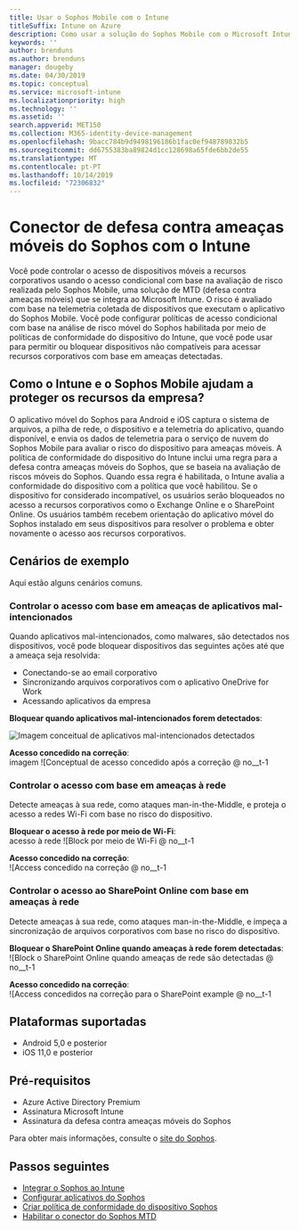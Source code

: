 ```yaml
---
title: Usar o Sophos Mobile com o Intune
titleSuffix: Intune on Azure
description: Como usar a solução do Sophos Mobile com o Microsoft Intune para controlar o acesso de dispositivos móveis aos seus recursos corporativos.
keywords: ''
author: brenduns
ms.author: brenduns
manager: dougeby
ms.date: 04/30/2019
ms.topic: conceptual
ms.service: microsoft-intune
ms.localizationpriority: high
ms.technology: ''
ms.assetid: ''
search.appverid: MET150
ms.collection: M365-identity-device-management
ms.openlocfilehash: 9bacc784b9d9498196186b1fac0ef948789832b5
ms.sourcegitcommit: dd6755383ba89824d1cc128698a65fde6bb2de55
ms.translationtype: MT
ms.contentlocale: pt-PT
ms.lasthandoff: 10/14/2019
ms.locfileid: "72306832"
---
```

# <a name="sophos-mobile-threat-defense-connector-with-intune"></a>Conector de defesa contra ameaças móveis do Sophos com o Intune
Você pode controlar o acesso de dispositivos móveis a recursos corporativos usando o acesso condicional com base na avaliação de risco realizada pelo Sophos Mobile, uma solução de MTD (defesa contra ameaças móveis) que se integra ao Microsoft Intune. O risco é avaliado com base na telemetria coletada de dispositivos que executam o aplicativo do Sophos Mobile.
Você pode configurar políticas de acesso condicional com base na análise de risco móvel do Sophos habilitada por meio de políticas de conformidade do dispositivo do Intune, que você pode usar para permitir ou bloquear dispositivos não compatíveis para acessar recursos corporativos com base em ameaças detectadas.

## <a name="how-do-intune-and-sophos-mobile-help-protect-your-company-resources"></a>Como o Intune e o Sophos Mobile ajudam a proteger os recursos da empresa?
O aplicativo móvel do Sophos para Android e iOS captura o sistema de arquivos, a pilha de rede, o dispositivo e a telemetria do aplicativo, quando disponível, e envia os dados de telemetria para o serviço de nuvem do Sophos Mobile para avaliar o risco do dispositivo para ameaças móveis.
A política de conformidade do dispositivo do Intune inclui uma regra para a defesa contra ameaças móveis do Sophos, que se baseia na avaliação de riscos móveis do Sophos. Quando essa regra é habilitada, o Intune avalia a conformidade do dispositivo com a política que você habilitou. Se o dispositivo for considerado incompatível, os usuários serão bloqueados no acesso a recursos corporativos como o Exchange Online e o SharePoint Online. Os usuários também recebem orientação do aplicativo móvel do Sophos instalado em seus dispositivos para resolver o problema e obter novamente o acesso aos recursos corporativos.  

## <a name="sample-scenarios"></a>Cenários de exemplo
Aqui estão alguns cenários comuns.  
### <a name="control-access-based-on-threats-from-malicious-apps"></a>Controlar o acesso com base em ameaças de aplicativos mal-intencionados
Quando aplicativos mal-intencionados, como malwares, são detectados nos dispositivos, você pode bloquear dispositivos das seguintes ações até que a ameaça seja resolvida:
- Conectando-se ao email corporativo
- Sincronizando arquivos corporativos com o aplicativo OneDrive for Work
- Acessando aplicativos da empresa

**Bloquear quando aplicativos mal-intencionados forem detectados**:
 
![Imagem conceitual de aplicativos mal-intencionados detectados](./media/sophos-mtd-connector/sophos_malicious_apps_blocked.png)  

**Acesso concedido na correção**:  
imagem ![Conceptual de acesso concedido após a correção @ no__t-1

### <a name="control-access-based-on-threat-to-network"></a>Controlar o acesso com base em ameaças à rede  
Detecte ameaças à sua rede, como ataques man-in-the-Middle, e proteja o acesso a redes Wi-Fi com base no risco do dispositivo.  

**Bloquear o acesso à rede por meio de Wi-Fi**:  
acesso à rede ![Block por meio de Wi-Fi @ no__t-1

**Acesso concedido na correção**:   
![Access concedido na correção @ no__t-1  

### <a name="control-access-to-sharepoint-online-based-on-threat-to-network"></a>Controlar o acesso ao SharePoint Online com base em ameaças à rede  
Detecte ameaças à sua rede, como ataques man-in-the-Middle, e impeça a sincronização de arquivos corporativos com base no risco do dispositivo.  

**Bloquear o SharePoint Online quando ameaças à rede forem detectadas**:   
![Block o SharePoint Online quando ameaças de rede são detectadas @ no__t-1  

**Acesso concedido na correção**:  
![Access concedidos na correção para o SharePoint example @ no__t-1  

## <a name="supported-platforms"></a>Plataformas suportadas  
- Android 5,0 e posterior
- iOS 11,0 e posterior

## <a name="prerequisites"></a>Pré-requisitos  
- Azure Active Directory Premium
- Assinatura Microsoft Intune 
- Assinatura da defesa contra ameaças móveis do Sophos

Para obter mais informações, consulte o [site do Sophos](https://www.sophos.com/products/mobile-control).  

## <a name="next-steps"></a>Passos seguintes  
- [Integrar o Sophos ao Intune](sophos-mtd-connector-integration.md)
- [Configurar aplicativos do Sophos](mtd-apps-ios-app-configuration-policy-add-assign.md)
- [Criar política de conformidade do dispositivo Sophos](mtd-device-compliance-policy-create.md)
- [Habilitar o conector do Sophos MTD](mtd-connector-enable.md)
